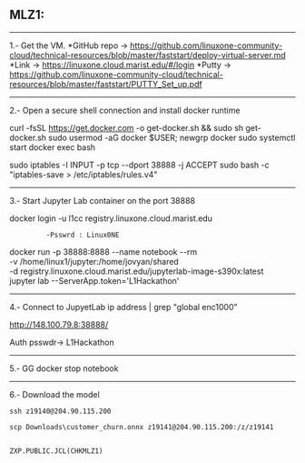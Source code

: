 ## MLZ1:

---

1.- Get the VM.
	*GitHub repo -> https://github.com/linuxone-community-cloud/technical-resources/blob/master/faststart/deploy-virtual-server.md
	*Link -> https://linuxone.cloud.marist.edu/#/login
	*Putty -> https://github.com/linuxone-community-cloud/technical-resources/blob/master/faststart/PUTTY_Set_up.pdf

---

2.- Open a secure shell connection and install docker runtime


curl -fsSL https://get.docker.com -o get-docker.sh && sudo sh get-docker.sh
sudo usermod -aG docker $USER; newgrp docker
sudo systemctl start docker
exec bash


sudo iptables -I INPUT -p tcp --dport 38888 -j ACCEPT
sudo bash -c "iptables-save > /etc/iptables/rules.v4"

---

3.- Start Jupyter Lab container on the port 38888

docker login -u l1cc registry.linuxone.cloud.marist.edu     

			 -Psswrd : Linux0NE

docker run -p 38888:8888 --name notebook --rm \
-v /home/linux1/jupyter:/home/jovyan/shared \
-d registry.linuxone.cloud.marist.edu/jupyterlab-image-s390x:latest \
jupyter lab --ServerApp.token='L1Hackathon'

---

4.- Connect to JupyetLab
 ip address | grep "global enc1000"

http://148.100.79.8:38888/


Auth    psswdr-> L1Hackathon

----

5.- GG
docker stop notebook

----

6.- 
	Download the model

	ssh z19140@204.90.115.200

	scp Downloads\customer_churn.onnx z19141@204.90.115.200:/z/z19141


	ZXP.PUBLIC.JCL(CHKMLZ1) 
